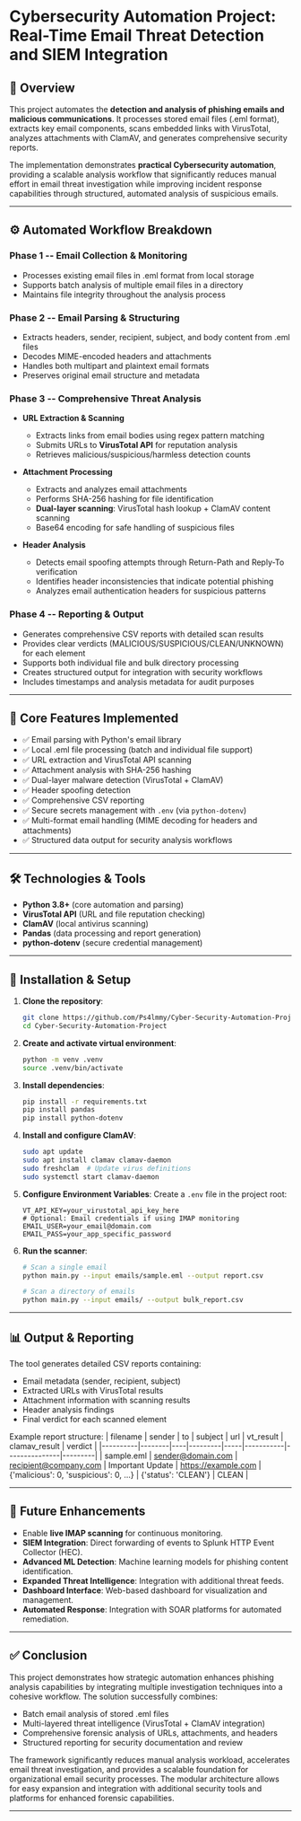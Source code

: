 # Cybersecurity Automation Project: Real-Time Email Threat Detection and SIEM Integration

## 📌 Overview

This project automates the **detection and analysis of phishing emails and malicious communications**. It processes stored email files (.eml format), extracts key email components, scans embedded links with VirusTotal, analyzes attachments with ClamAV, and generates comprehensive security reports.

The implementation demonstrates **practical Cybersecurity automation**, providing a scalable analysis workflow that significantly reduces manual effort in email threat investigation while improving incident response capabilities through structured, automated analysis of suspicious emails.

---

## ⚙️ Automated Workflow Breakdown

### Phase 1 -- Email Collection & Monitoring
- Processes existing email files in .eml format from local storage
- Supports batch analysis of multiple email files in a directory
- Maintains file integrity throughout the analysis process

### Phase 2 -- Email Parsing & Structuring
- Extracts headers, sender, recipient, subject, and body content from .eml files
- Decodes MIME-encoded headers and attachments
- Handles both multipart and plaintext email formats
- Preserves original email structure and metadata

### Phase 3 -- Comprehensive Threat Analysis
- **URL Extraction & Scanning**
  - Extracts links from email bodies using regex pattern matching
  - Submits URLs to **VirusTotal API** for reputation analysis
  - Retrieves malicious/suspicious/harmless detection counts

- **Attachment Processing**
  - Extracts and analyzes email attachments
  - Performs SHA-256 hashing for file identification
  - **Dual-layer scanning**: VirusTotal hash lookup + ClamAV content scanning
  - Base64 encoding for safe handling of suspicious files

- **Header Analysis**
  - Detects email spoofing attempts through Return-Path and Reply-To verification
  - Identifies header inconsistencies that indicate potential phishing
  - Analyzes email authentication headers for suspicious patterns

### Phase 4 -- Reporting & Output
- Generates comprehensive CSV reports with detailed scan results
- Provides clear verdicts (MALICIOUS/SUSPICIOUS/CLEAN/UNKNOWN) for each element
- Supports both individual file and bulk directory processing
- Creates structured output for integration with security workflows
- Includes timestamps and analysis metadata for audit purposes

---

## 🔑 Core Features Implemented

- ✅ Email parsing with Python's email library
- ✅ Local .eml file processing (batch and individual file support)
- ✅ URL extraction and VirusTotal API scanning
- ✅ Attachment analysis with SHA-256 hashing
- ✅ Dual-layer malware detection (VirusTotal + ClamAV)
- ✅ Header spoofing detection
- ✅ Comprehensive CSV reporting
- ✅ Secure secrets management with `.env` (via `python-dotenv`)
- ✅ Multi-format email handling (MIME decoding for headers and attachments)
- ✅ Structured data output for security analysis workflows

---

## 🛠️ Technologies & Tools

- **Python 3.8+** (core automation and parsing)
- **VirusTotal API** (URL and file reputation checking)
- **ClamAV** (local antivirus scanning)
- **Pandas** (data processing and report generation)
- **python-dotenv** (secure credential management)

---

## 🚀 Installation & Setup

1. **Clone the repository**:
   ```bash
   git clone https://github.com/Ps4lmmy/Cyber-Security-Automation-Project.git
   cd Cyber-Security-Automation-Project
   ```

2. **Create and activate virtual environment**:
   ```bash
   python -m venv .venv   
   source .venv/bin/activate
   ```

3. **Install dependencies**:
   ```bash
   pip install -r requirements.txt
   pip install pandas
   pip install python-dotenv
   ```

4. **Install and configure ClamAV**:
   ```bash
   sudo apt update
   sudo apt install clamav clamav-daemon
   sudo freshclam  # Update virus definitions
   sudo systemctl start clamav-daemon
   ```

5. **Configure Environment Variables**:
   Create a `.env` file in the project root:
   ```env
   VT_API_KEY=your_virustotal_api_key_here
   # Optional: Email credentials if using IMAP monitoring
   EMAIL_USER=your_email@domain.com
   EMAIL_PASS=your_app_specific_password
   ```

6. **Run the scanner**:
   ```bash
   # Scan a single email
   python main.py --input emails/sample.eml --output report.csv
   
   # Scan a directory of emails
   python main.py --input emails/ --output bulk_report.csv
   ```

---

## 📊 Output & Reporting

The tool generates detailed CSV reports containing:
- Email metadata (sender, recipient, subject)
- Extracted URLs with VirusTotal results
- Attachment information with scanning results
- Header analysis findings
- Final verdict for each scanned element

Example report structure:
| filename | sender | to | subject | url | vt_result | clamav_result | verdict |
|----------|--------|----|---------|-----|-----------|---------------|---------|
| sample.eml | sender@domain.com | recipient@company.com | Important Update | https://example.com | {'malicious': 0, 'suspicious': 0, ...} | {'status': 'CLEAN'} | CLEAN |

---

## 🔮 Future Enhancements

- Enable **live IMAP scanning** for continuous monitoring.
- **SIEM Integration**: Direct forwarding of events to Splunk HTTP Event Collector (HEC).
- **Advanced ML Detection**: Machine learning models for phishing content identification.
- **Expanded Threat Intelligence**: Integration with additional threat feeds.
- **Dashboard Interface**: Web-based dashboard for visualization and management.
- **Automated Response**: Integration with SOAR platforms for automated remediation.

---

## ✅ Conclusion

This project demonstrates how strategic automation enhances phishing analysis capabilities by integrating multiple investigation techniques into a cohesive workflow. The solution successfully combines:

- Batch email analysis of stored .eml files
- Multi-layered threat intelligence (VirusTotal + ClamAV integration)
- Comprehensive forensic analysis of URLs, attachments, and headers
- Structured reporting for security documentation and review

The framework significantly reduces manual analysis workload, accelerates email threat investigation, and provides a scalable foundation for organizational email security processes. The modular architecture allows for easy expansion and integration with additional security tools and platforms for enhanced forensic capabilities.

---